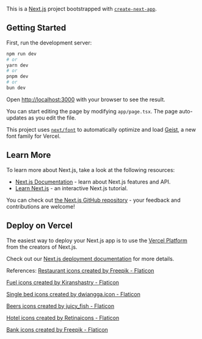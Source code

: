 This is a [Next.js](https://nextjs.org) project bootstrapped with [`create-next-app`](https://nextjs.org/docs/app/api-reference/cli/create-next-app).

## Getting Started

First, run the development server:

```bash
npm run dev
# or
yarn dev
# or
pnpm dev
# or
bun dev
```

Open [http://localhost:3000](http://localhost:3000) with your browser to see the result.

You can start editing the page by modifying `app/page.tsx`. The page auto-updates as you edit the file.

This project uses [`next/font`](https://nextjs.org/docs/app/building-your-application/optimizing/fonts) to automatically optimize and load [Geist](https://vercel.com/font), a new font family for Vercel.

## Learn More

To learn more about Next.js, take a look at the following resources:

- [Next.js Documentation](https://nextjs.org/docs) - learn about Next.js features and API.
- [Learn Next.js](https://nextjs.org/learn) - an interactive Next.js tutorial.

You can check out [the Next.js GitHub repository](https://github.com/vercel/next.js) - your feedback and contributions are welcome!

## Deploy on Vercel

The easiest way to deploy your Next.js app is to use the [Vercel Platform](https://vercel.com/new?utm_medium=default-template&filter=next.js&utm_source=create-next-app&utm_campaign=create-next-app-readme) from the creators of Next.js.

Check out our [Next.js deployment documentation](https://nextjs.org/docs/app/building-your-application/deploying) for more details.


References: 
<a href="https://www.flaticon.com/free-icons/restaurant" title="restaurant icons">Restaurant icons created by Freepik - Flaticon</a>

<a href="https://www.flaticon.com/free-icons/fuel" title="fuel icons">Fuel icons created by Kiranshastry - Flaticon</a>

<a href="https://www.flaticon.com/free-icons/single-bed" title="single bed icons">Single bed icons created by dwiangga.icon  - Flaticon</a>

<a href="https://www.flaticon.com/free-icons/beers" title="beers icons">Beers icons created by juicy_fish - Flaticon</a>

<a href="https://www.flaticon.com/free-icons/hotel" title="hotel icons">Hotel icons created by Retinaicons - Flaticon</a>

<a href="https://www.flaticon.com/free-icons/bank" title="bank icons">Bank icons created by Freepik - Flaticon</a>